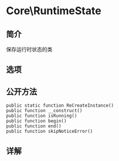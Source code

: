 # Core\RuntimeState

## 简介

保存运行时状态的类
## 选项

## 公开方法

    public static function ReCreateInstance()
    public function __construct()
    public function isRunning()
    public function begin()
    public function end()
    public function skipNoticeError()

## 详解

